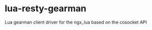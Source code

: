 lua-resty-gearman
=================

Lua gearman client driver for the ngx_lua based on the cosocket API 
